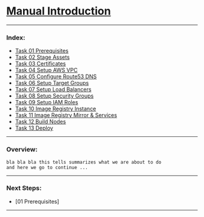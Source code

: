 # [Manual Introduction](../manual/)

--------------------------------------------------------------------------------
### Index:
  + [Task 01 Prerequisites]
  + [Task 02 Stage Assets]
  + [Task 03 Certificates]
  + [Task 04 Setup AWS VPC]
  + [Task 05 Configure Route53 DNS]
  + [Task 06 Setup Target Groups]
  + [Task 07 Setup Load Balancers]
  + [Task 08 Setup Security Groups]
  + [Task 09 Setup IAM Roles]
  + [Task 10 Image Registry Instance]
  + [Task 11 Image Registry Mirror & Services]
  + [Task 12 Build Nodes]
  + [Task 13 Deploy]

--------------------------------------------------------------------------------
### Overview:
```
bla bla bla this tells summarizes what we are about to do
and here we go to continue ...
```
---------------------------------------------------------------------------------
### Next Steps:
  + [01 Prerequisites]
--------------------------------------------------------------------------------
[Task 01 Prerequisites]:manual/01_Prerequisites.md
[Task 02 Stage Assets]:manual/02_StageAssets.md
[Task 03 Certificates]:manual/03_Certificates.md
[Task 04 Setup AWS VPC]:manual/04_SetupVPC.md
[Task 05 Configure Route53 DNS]:manual/05_Route53DNS.md
[Task 06 Setup Target Groups]:manual/06_TargetGroups.md
[Task 07 Setup Load Balancers]:manual/07_LoadBalancers.md
[Task 08 Setup Security Groups]:manual/08_SecurityGroups.md
[Task 09 Setup IAM Roles]:manual/09_IAMRoles.md
[Task 10 Image Registry Instance]:manual/10_ImageRegistryInstance.md
[Task 11 Image Registry Mirror & Services]:manual/11_ImageRegistryServices.md
[Task 12 Build Nodes]:manual/12_BuildNodes.md
[Task 13 Deploy]:manual/13_Deploy.md

